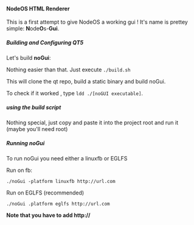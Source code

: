 #### NodeOS HTML Renderer

  This is a first attempt to give NodeOS a working gui  ! It's name is prettey simple: **N**ode**O**s-**Gui**.


##### Building and Configuring QT5

Let's build **noGui**:  

Nothing easier than that. Just execute `./build.sh` 

This will clone the qt repo, build a static binary and build noGui. 

To check if it worked , type `ldd ./[noGUI executable]`.

##### using the build script

Nothing special, just copy and paste it into the project root and run it (maybe you'll need root)

##### Running noGui

To run noGui you need either a linuxfb or EGLFS

Run on fb:

```
./noGui -platform linuxfb http://url.com

```
Run on EGLFS (recommended)
```
./noGui .platform eglfs http://url.com
```

**Note that you have to add http://**
